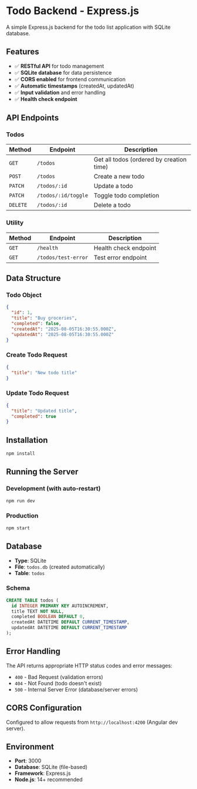 # Todo Backend - Express.js

A simple Express.js backend for the todo list application with SQLite database.

## Features

- ✅ **RESTful API** for todo management
- ✅ **SQLite database** for data persistence
- ✅ **CORS enabled** for frontend communication
- ✅ **Automatic timestamps** (createdAt, updatedAt)
- ✅ **Input validation** and error handling
- ✅ **Health check endpoint**

## API Endpoints

### Todos

| Method   | Endpoint            | Description                              |
| -------- | ------------------- | ---------------------------------------- |
| `GET`    | `/todos`            | Get all todos (ordered by creation time) |
| `POST`   | `/todos`            | Create a new todo                        |
| `PATCH`  | `/todos/:id`        | Update a todo                            |
| `PATCH`  | `/todos/:id/toggle` | Toggle todo completion                   |
| `DELETE` | `/todos/:id`        | Delete a todo                            |

### Utility

| Method | Endpoint            | Description           |
| ------ | ------------------- | --------------------- |
| `GET`  | `/health`           | Health check endpoint |
| `GET`  | `/todos/test-error` | Test error endpoint   |

## Data Structure

### Todo Object

```json
{
  "id": 1,
  "title": "Buy groceries",
  "completed": false,
  "createdAt": "2025-08-05T16:30:55.000Z",
  "updatedAt": "2025-08-05T16:30:55.000Z"
}
```

### Create Todo Request

```json
{
  "title": "New todo title"
}
```

### Update Todo Request

```json
{
  "title": "Updated title",
  "completed": true
}
```

## Installation

```bash
npm install
```

## Running the Server

### Development (with auto-restart)

```bash
npm run dev
```

### Production

```bash
npm start
```

## Database

- **Type**: SQLite
- **File**: `todos.db` (created automatically)
- **Table**: `todos`

### Schema

```sql
CREATE TABLE todos (
  id INTEGER PRIMARY KEY AUTOINCREMENT,
  title TEXT NOT NULL,
  completed BOOLEAN DEFAULT 0,
  createdAt DATETIME DEFAULT CURRENT_TIMESTAMP,
  updatedAt DATETIME DEFAULT CURRENT_TIMESTAMP
);
```

## Error Handling

The API returns appropriate HTTP status codes and error messages:

- `400` - Bad Request (validation errors)
- `404` - Not Found (todo doesn't exist)
- `500` - Internal Server Error (database/server errors)

## CORS Configuration

Configured to allow requests from `http://localhost:4200` (Angular dev server).

## Environment

- **Port**: 3000
- **Database**: SQLite (file-based)
- **Framework**: Express.js
- **Node.js**: 14+ recommended
